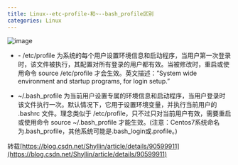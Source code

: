 ```yaml
---
title: Linux--etc-profile-和~--bash_profile区别
categories: Linux
---
```

![image](https://upload-images.jianshu.io/upload_images/15325592-34c0315be54a1240.jpg?imageMogr2/auto-orient/strip%7CimageView2/2/w/1240)
<!-- more -->
- \- /etc/profile
为系统的每个用户设置环境信息和启动程序，当用户第一次登录时，该文件被执行，其配置对所有登录的用户都有效。当被修改时，重启或使用命令 source /etc/profile 才会生效。英文描述：”System wide environment and startup programs, for login setup.”

- ~/.bash_profile
为当前用户设置专属的环境信息和启动程序，当用户登录时该文件执行一次。默认情况下，它用于设置环境变量，并执行当前用户的 .bashrc 文件。理念类似于 /etc/profile，只不过只对当前用户有效，需要重启或使用命令 source ~/.bash_profile 才能生效。(注意：Centos7系统命名为.bash_profile，其他系统可能是.bash_login或.profile。)

转载[https://blog.csdn.net/Shyllin/article/details/90599911](https://blog.csdn.net/Shyllin/article/details/90599911)
